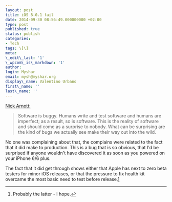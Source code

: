 ```yaml
---
layout: post
title: iOS 8.0.1 fail
date: 2014-09-30 08:56:49.000000000 +02:00
type: post
published: true
status: publish
categories:
- Tech
tags: \[\]
meta:
\_edit\_last: '1'
\_wpcom\_is\_markdown: '1'
author:
login: Myshar
email: mysh@myshar.org
display\_name: Valentino Urbano
first\_name: ''
last\_name: ''
---
```


[Nick Arnott:][0]

> Software is buggy. Humans write and test software and humans are imperfect; as a result, so is software. This is the reality of software and should come as a surprise to nobody. What can be surprising are the kind of bugs we actually see make their way out into the wild.
> 

No one was complaining about that, the complains were related to the fact that it did make to production. This is a bug that is so obvious, that I'd be surprised if anyone wouldn't have discovered it as soon as you powered on your iPhone 6/6 plus.

The fact that it did get through shows either that Apple has next to zero beta testers for minor iOS releases, or that the pressure to fix health kit overcame the most basic need to test before release.[1][1]

---

1. Probably the latter - I hope.[↩][2]


[0]: http://imore.com/hugs-not-bugs
[1]: #f1-093014
[2]: #r1-093014
